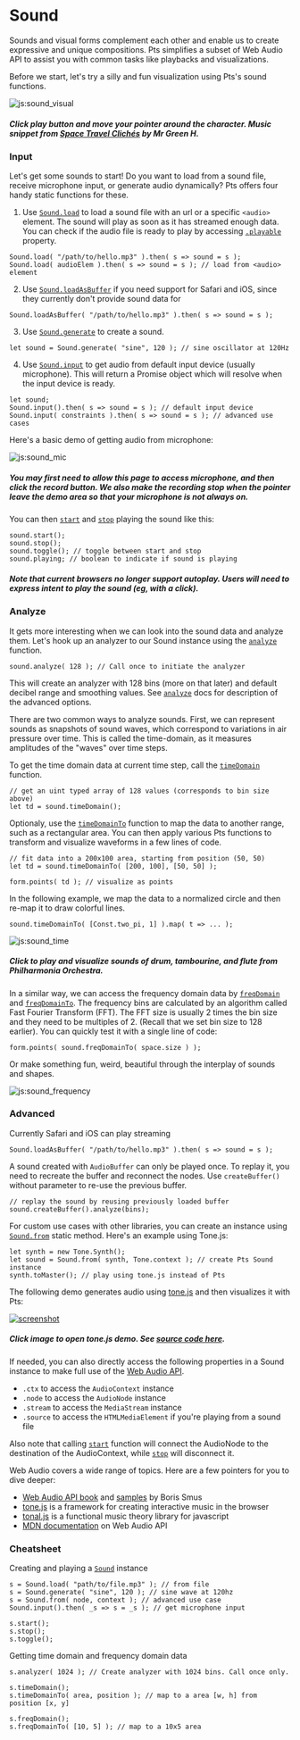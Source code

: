 # Sound

Sounds and visual forms complement each other and enable us to create expressive and unique compositions. Pts simplifies a subset of Web Audio API to assist you with common tasks like playbacks and visualizations.

Before we start, let's try a silly and fun visualization using Pts's sound functions.

![js:sound_visual](./assets/bg.png)

##### Click play button and move your pointer around the character. Music snippet from [*Space Travel Clichés*](https://soundcloud.com/mrgreenh/space-travel-cliches) by Mr Green H. 

### Input

Let's get some sounds to start! Do you want to load from a sound file, receive microphone input, or generate audio dynamically? Pts offers four handy static functions for these.

1. Use [`Sound.load`](#play-sound) to load a sound file with an url or a specific `<audio>` element. The sound will play as soon as it has streamed enough data. You can check if the audio file is ready to play by accessing [`.playable`](#play-sound) property. 
```
Sound.load( "/path/to/hello.mp3" ).then( s => sound = s );
Sound.load( audioElem ).then( s => sound = s ); // load from <audio> element
```

2. Use [`Sound.loadAsBuffer`](#play-sound) if you need support for Safari and iOS, since they currently don't provide sound data for <audio> element reliably. See discussion in Advanced section below.
```
Sound.loadAsBuffer( "/path/to/hello.mp3" ).then( s => sound = s );
```

3. Use [`Sound.generate`](#play-sound) to create a sound.
```
let sound = Sound.generate( "sine", 120 ); // sine oscillator at 120Hz
```

4. Use [`Sound.input`](#play-sound) to get audio from default input device (usually microphone). This will return a Promise object which will resolve when the input device is ready.
```
let sound;
Sound.input().then( s => sound = s ); // default input device
Sound.input( constraints ).then( s => sound = s ); // advanced use cases
```

Here's a basic demo of getting audio from microphone:

![js:sound_mic](./assets/bg.png)

##### You may first need to allow this page to access microphone, and then click the record button. We also make the recording stop when the pointer leave the demo area so that your microphone is not always on.


You can then [`start`](#play-sound) and [`stop`](#play-sound) playing the sound like this:

```
sound.start();
sound.stop();
sound.toggle(); // toggle between start and stop
sound.playing; // boolean to indicate if sound is playing
```

##### Note that current browsers no longer support autoplay. Users will need to express intent to play the sound (eg, with a click). 

### Analyze

It gets more interesting when we can look into the sound data and analyze them. Let's hook up an analyzer to our Sound instance using the [`analyze`](#play-sound) function.

```
sound.analyze( 128 ); // Call once to initiate the analyzer
```

This will create an analyzer with 128 bins (more on that later) and default decibel range and smoothing values. See [`analyze`](#play-sound) docs for description of the advanced options.

There are two common ways to analyze sounds. First, we can represent sounds as snapshots of sound waves, which correspond to variations in air pressure over time. This is called the time-domain, as it measures amplitudes of the "waves" over time steps.

To get the time domain data at current time step, call the [`timeDomain`](#play-sound) function.

```
// get an uint typed array of 128 values (corresponds to bin size above)
let td = sound.timeDomain(); 
```

Optionaly, use the [`timeDomainTo`](#play-sound) function to map the data to another range, such as a rectangular area. You can then apply various Pts functions to transform and visualize waveforms in a few lines of code.

```
// fit data into a 200x100 area, starting from position (50, 50)
let td = sound.timeDomainTo( [200, 100], [50, 50] );

form.points( td ); // visualize as points
```

In the following example, we map the data to a normalized circle and then re-map it to draw colorful lines.

```
sound.timeDomainTo( [Const.two_pi, 1] ).map( t => ... );
```

![js:sound_time](./assets/bg.png)

##### Click to play and visualize sounds of drum, tambourine, and flute from Philharmonia Orchestra.

In a similar way, we can access the frequency domain data by [`freqDomain`](#play-sound) and [`freqDomainTo`](#play-sound). The frequency bins are calculated by an algorithm called Fast Fourier Transform (FFT). The FFT size is usually 2 times the bin size and they need to be multiples of 2. (Recall that we set bin size to 128 earlier). You can quickly test it with a single line of code:

```
form.points( sound.freqDomainTo( space.size ) );
```

Or make something fun, weird, beautiful through the interplay of sounds and shapes.

![js:sound_frequency](./assets/bg.png)

### Advanced
Currently Safari and iOS can play streaming <audio> element, but don't reliably provide time and frequency domain data for it. Hopefully Safari will fix this soon, but for now you can use `Sound.loadAsBuffer` to make it work.

```
Sound.loadAsBuffer( "/path/to/hello.mp3" ).then( s => sound = s );
```

A sound created with `AudioBuffer` can only be played once. To replay it, you need to recreate the buffer and reconnect the nodes. Use `createBuffer()` without parameter to re-use the previous buffer.

```
// replay the sound by reusing previously loaded buffer
sound.createBuffer().analyze(bins);
```

For custom use cases with other libraries, you can create an instance using  [`Sound.from`](#play-sound) static method. Here's an example using Tone.js:

```
let synth = new Tone.Synth(); 
let sound = Sound.from( synth, Tone.context ); // create Pts Sound instance
synth.toMaster(); // play using tone.js instead of Pts
```

The following demo generates audio using [tone.js](https://tonejs.github.io/) and then visualizes it with Pts: 

[ ![screenshot](./assets/tone.png) ](./js/examples/tone.html)

##### Click image to open tone.js demo. See [source code here](https://github.com/williamngan/pts/blob/master/guide/js/examples/tone.html).

If needed, you can also directly access the following properties in a Sound instance to make full use of the [Web Audio API](https://developer.mozilla.org/en-US/docs/Web/API/Web_Audio_API).

- `.ctx` to access the `AudioContext` instance
- `.node` to access the `AudioNode` instance
- `.stream` to access the `MediaStream` instance
- `.source` to access the `HTMLMediaElement` if you're playing from a sound file

Also note that calling [`start`](#play-sound) function will connect the AudioNode to the destination of the AudioContext, while [`stop`](#play-sound) will disconnect it.

Web Audio covers a wide range of topics. Here are a few pointers for you to dive deeper:

- [Web Audio API book](https://webaudioapi.com/book/) and [samples](https://webaudioapi.com/samples/) by Boris Smus 
- [tone.js](https://tonejs.github.io/) is a framework for creating interactive music in the browser
- [tonal.js](https://github.com/danigb/tonal) is a functional music theory library for javascript
- [MDN documentation](https://developer.mozilla.org/en-US/docs/Web/API/Web_Audio_API) on Web Audio API

### Cheatsheet

Creating and playing a [`Sound`](#play-sound) instance
```
s = Sound.load( "path/to/file.mp3" ); // from file
s = Sound.generate( "sine", 120 ); // sine wave at 120hz
s = Sound.from( node, context ); // advanced use case
Sound.input().then( _s => s = _s ); // get microphone input

s.start();
s.stop();
s.toggle();
```

Getting time domain and frequency domain data
```
s.analyzer( 1024 ); // Create analyzer with 1024 bins. Call once only.

s.timeDomain();
s.timeDomainTo( area, position ); // map to a area [w, h] from position [x, y]

s.freqDomain();
s.freqDomainTo( [10, 5] ); // map to a 10x5 area
```

